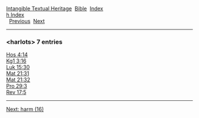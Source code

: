[Intangible Textual Heritage](../../index)  [Bible](../index) 
[Index](index)   
[h Index](_h_)  
  [Previous](c05157)  [Next](c05159) 

------------------------------------------------------------------------

### &lt;harlots&gt; 7 entries

[Hos 4:14](../kjv/hos004.htm#014)  
[Kg1 3:16](../kjv/kg1003.htm#016)  
[Luk 15:30](../kjv/luk015.htm#030)  
[Mat 21:31](../kjv/mat021.htm#031)  
[Mat 21:32](../kjv/mat021.htm#032)  
[Pro 29:3](../kjv/pro029.htm#003)  
[Rev 17:5](../kjv/rev017.htm#005)  

------------------------------------------------------------------------

[Next: harm (16)](c05159)
